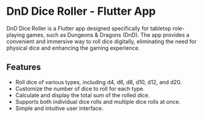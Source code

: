 # DnD Dice Roller - Flutter App

DnD Dice Roller is a Flutter app designed specifically for tabletop role-playing games, such as Dungeons & Dragons (DnD). The app provides a convenient and immersive way to roll dice digitally, eliminating the need for physical dice and enhancing the gaming experience.

## Features

- Roll dice of various types, including d4, d6, d8, d10, d12, and d20.
- Customize the number of dice to roll for each type.
- Calculate and display the total sum of the rolled dice.
- Supports both individual dice rolls and multiple dice rolls at once.
- Simple and intuitive user interface.
